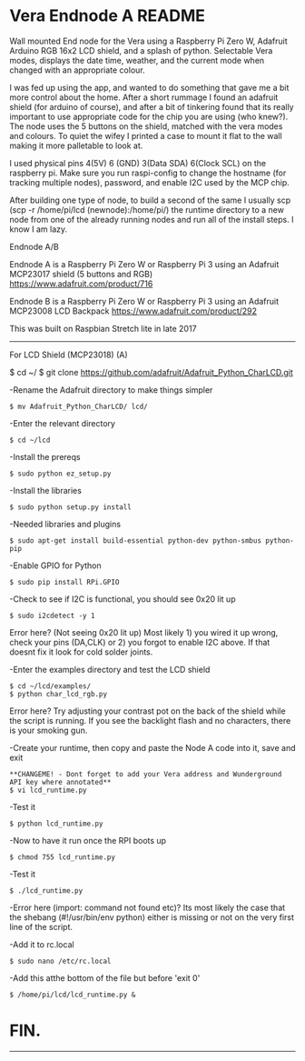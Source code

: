 # Vera Endnode A README

Wall mounted End node for the Vera using a Raspberry Pi Zero W, Adafruit Arduino RGB 16x2 LCD shield, and a splash of python. Selectable Vera modes, displays the date time, weather, and the current mode when changed with an appropriate colour.

I was fed up using the app, and wanted to do something that gave me a bit more control about the home. After a short rummage I found an adafruit shield (for arduino of course), and after a bit of tinkering found that its really important to use appropriate code for the chip you are using (who knew?). The node uses the 5 buttons on the shield, matched with the vera modes and colours. To quiet the wifey I printed a case to mount it flat to the wall making it more palletable to look at. 

I used physical pins 4(5V) 6 (GND) 3(Data SDA) 6(Clock SCL) on the raspberry pi. Make sure you run raspi-config to change the hostname (for tracking multiple nodes), password, and enable I2C used by the MCP chip. 

After building one type of node, to build a second of the same I usually scp (scp -r /home/pi/lcd (newnode):/home/pi/) the runtime directory to a new node from one of the already running nodes and run all of the install steps. I know I am lazy.

Endnode A/B

Endnode A is a Raspberry Pi Zero W or Raspberry Pi 3 using an Adafruit MCP23017 shield (5 buttons and RGB)
https://www.adafruit.com/product/716

Endnode B is a Raspberry Pi Zero W or Raspberry Pi 3 using an Adafruit MCP23008 LCD Backpack
https://www.adafruit.com/product/292

This was built on Raspbian Stretch lite in late 2017
***************************************************************************************
For LCD Shield (MCP23018) (A)
	
  $ cd ~/
	$ git clone https://github.com/adafruit/Adafruit_Python_CharLCD.git

-Rename the Adafruit directory to make things simpler

	$ mv Adafruit_Python_CharLCD/ lcd/

-Enter the relevant directory

	$ cd ~/lcd

-Install the prereqs

	$ sudo python ez_setup.py

-Install the libraries

	$ sudo python setup.py install

-Needed libraries and plugins
	
	$ sudo apt-get install build-essential python-dev python-smbus python-pip

-Enable GPIO for Python

	$ sudo pip install RPi.GPIO

-Check to see if I2C is functional, you should see 0x20 lit up

	$ sudo i2cdetect -y 1

Error here? (Not seeing 0x20 lit up) Most likely 1) you wired it up wrong, check your pins (DA,CLK) or 2) you forgot to enable I2C above. If that doesnt fix it look for cold solder joints.


-Enter the examples directory and test the LCD shield
	
	$ cd ~/lcd/examples/
	$ python char_lcd_rgb.py

Error here? Try adjusting your contrast pot on the back of the shield while the script is running. If you see the backlight flash and no characters, there is your smoking gun.


-Create your runtime, then copy and paste the Node A code into it, save and exit
	
	**CHANGEME! - Dont forget to add your Vera address and Wunderground API key where annotated**
	$ vi lcd_runtime.py


-Test it

	$ python lcd_runtime.py

-Now to have it run once the RPI boots up

	$ chmod 755 lcd_runtime.py

-Test it

	$ ./lcd_runtime.py

-Error here (import: command not found etc)? Its most likely the case that the shebang (#!/usr/bin/env python) either is missing or not on the very first line of the script.

-Add it to rc.local
	
	$ sudo nano /etc/rc.local

-Add this atthe bottom of the file but before 'exit 0'
  
	$ /home/pi/lcd/lcd_runtime.py &




# FIN.



______________________________________________________________________________________________
